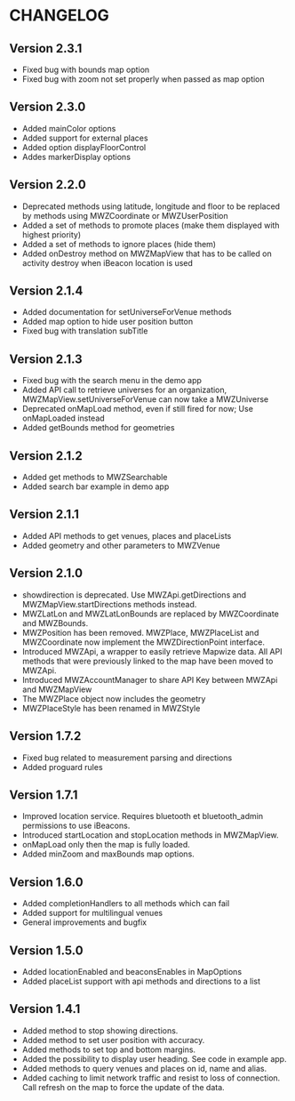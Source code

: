 # CHANGELOG

## Version 2.3.1

- Fixed bug with bounds map option
- Fixed bug with zoom not set properly when passed as map option

## Version 2.3.0

- Added mainColor options
- Added support for external places
- Added option displayFloorControl
- Addes markerDisplay options

## Version 2.2.0

- Deprecated methods using latitude, longitude and floor to be replaced by methods using MWZCoordinate or MWZUserPosition
- Added a set of methods to promote places (make them displayed with highest priority)
- Added a set of methods to ignore places (hide them)
- Added onDestroy method on MWZMapView that has to be called on activity destroy when iBeacon location is used

## Version 2.1.4

- Added documentation for setUniverseForVenue methods
- Added map option to hide user position button
- Fixed bug with translation subTitle

## Version 2.1.3

- Fixed bug with the search menu in the demo app
- Added API call to retrieve universes for an organization, MWZMapView.setUniverseForVenue can now take a MWZUniverse 
- Deprecated onMapLoad method, even if still fired for now; Use onMapLoaded instead 
- Added getBounds method for geometries

## Version 2.1.2

- Added get methods to MWZSearchable
- Added search bar example in demo app

## Version 2.1.1

- Added API methods to get venues, places and placeLists
- Added geometry and other parameters to MWZVenue

## Version 2.1.0

- showdirection is deprecated. Use MWZApi.getDirections and MWZMapView.startDirections methods instead.
- MWZLatLon and MWZLatLonBounds are replaced by MWZCoordinate and MWZBounds.
- MWZPosition has been removed. MWZPlace, MWZPlaceList and MWZCoordinate now implement the MWZDirectionPoint interface.
- Introduced MWZApi, a wrapper to easily retrieve Mapwize data. All API methods that were previously linked to the map have been moved to MWZApi.
- Introduced MWZAccountManager to share API Key between MWZApi and MWZMapView
- The MWZPlace object now includes the geometry
- MWZPlaceStyle has been renamed in MWZStyle

## Version 1.7.2

- Fixed bug related to measurement parsing and directions
- Added proguard rules

## Version 1.7.1

- Improved location service. Requires bluetooth et bluetooth_admin permissions to use iBeacons.
- Introduced startLocation and stopLocation methods in MWZMapView.
- onMapLoad only then the map is fully loaded.
- Added minZoom and maxBounds map options.

## Version 1.6.0

- Added completionHandlers to all methods which can fail
- Added support for multilingual venues
- General improvements and bugfix

## Version 1.5.0

- Added locationEnabled and beaconsEnables in MapOptions
- Added placeList support with api methods and directions to a list

## Version 1.4.1

- Added method to stop showing directions.
- Added method to set user position with accuracy.
- Added methods to set top and bottom margins.
- Added the possibility to display user heading. See code in example app.
- Added methods to query venues and places on id, name and alias.
- Added caching to limit network traffic and resist to loss of connection. Call refresh on the map to force the update of the data.
